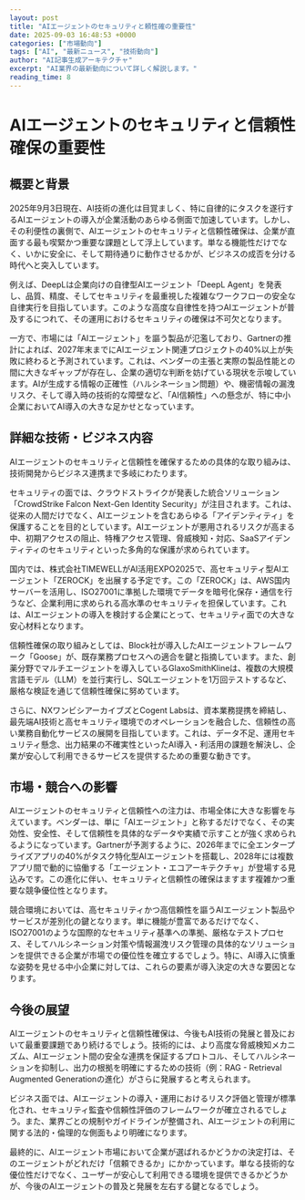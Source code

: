 ```yaml
---
layout: post
title: "AIエージェントのセキュリティと頼性確の重要性"
date: 2025-09-03 16:48:53 +0000
categories: ["市場動向"]
tags: ["AI", "最新ニュース", "技術動向"]
author: "AI記事生成アーキテクチャ"
excerpt: "AI業界の最新動向について詳しく解説します。"
reading_time: 8
---
```

# AIエージェントのセキュリティと信頼性確保の重要性

## 概要と背景

2025年9月3日現在、AI技術の進化は目覚ましく、特に自律的にタスクを遂行するAIエージェントの導入が企業活動のあらゆる側面で加速しています。しかし、その利便性の裏側で、AIエージェントのセキュリティと信頼性確保は、企業が直面する最も喫緊かつ重要な課題として浮上しています。単なる機能性だけでなく、いかに安全に、そして期待通りに動作させるかが、ビジネスの成否を分ける時代へと突入しています。

例えば、DeepLは企業向けの自律型AIエージェント「DeepL Agent」を発表し、品質、精度、そしてセキュリティを最重視した複雑なワークフローの安全な自律実行を目指しています。このような高度な自律性を持つAIエージェントが普及するにつれて、その運用におけるセキュリティの確保は不可欠となります。

一方で、市場には「AIエージェント」を謳う製品が氾濫しており、Gartnerの推計によれば、2027年末までにAIエージェント関連プロジェクトの40%以上が失敗に終わると予測されています。これは、ベンダーの主張と実際の製品性能との間に大きなギャップが存在し、企業の適切な判断を妨げている現状を示唆しています。AIが生成する情報の正確性（ハルシネーション問題）や、機密情報の漏洩リスク、そして導入時の技術的な障壁など、「AI信頼性」への懸念が、特に中小企業においてAI導入の大きな足かせとなっています。

## 詳細な技術・ビジネス内容

AIエージェントのセキュリティと信頼性を確保するための具体的な取り組みは、技術開発からビジネス連携まで多岐にわたります。

セキュリティの面では、クラウドストライクが発表した統合ソリューション「CrowdStrike Falcon Next-Gen Identity Security」が注目されます。これは、従来の人間だけでなく、AIエージェントを含むあらゆる「アイデンティティ」を保護することを目的としています。AIエージェントが悪用されるリスクが高まる中、初期アクセスの阻止、特権アクセス管理、脅威検知・対応、SaaSアイデンティティのセキュリティといった多角的な保護が求められています。

国内では、株式会社TIMEWELLがAI活用EXPO2025で、高セキュリティ型AIエージェント「ZEROCK」を出展する予定です。この「ZEROCK」は、AWS国内サーバーを活用し、ISO27001に準拠した環境でデータを暗号化保存・通信を行うなど、企業利用に求められる高水準のセキュリティを担保しています。これは、AIエージェントの導入を検討する企業にとって、セキュリティ面での大きな安心材料となります。

信頼性確保の取り組みとしては、Block社が導入したAIエージェントフレームワーク「Goose」が、既存業務プロセスへの適合を鍵と指摘しています。また、創薬分野でマルチエージェントを導入しているGlaxoSmithKlineは、複数の大規模言語モデル（LLM）を並行実行し、SQLエージェントを1万回テストするなど、厳格な検証を通じて信頼性確保に努めています。

さらに、NXワンビシアーカイブズとCogent Labsは、資本業務提携を締結し、最先端AI技術と高セキュリティ環境でのオペレーションを融合した、信頼性の高い業務自動化サービスの展開を目指しています。これは、データ不足、運用セキュリティ懸念、出力結果の不確実性といったAI導入・利活用の課題を解決し、企業が安心して利用できるサービスを提供するための重要な動きです。

## 市場・競合への影響

AIエージェントのセキュリティと信頼性への注力は、市場全体に大きな影響を与えています。ベンダーは、単に「AIエージェント」と称するだけでなく、その実効性、安全性、そして信頼性を具体的なデータや実績で示すことが強く求められるようになっています。Gartnerが予測するように、2026年までに全エンタープライズアプリの40%がタスク特化型AIエージェントを搭載し、2028年には複数アプリ間で動的に協働する「エージェント・エコアーキテクチャ」が登場する見込みです。この進化に伴い、セキュリティと信頼性の確保はますます複雑かつ重要な競争優位性となります。

競合環境においては、高セキュリティかつ高信頼性を謳うAIエージェント製品やサービスが差別化の鍵となります。単に機能が豊富であるだけでなく、ISO27001のような国際的なセキュリティ基準への準拠、厳格なテストプロセス、そしてハルシネーション対策や情報漏洩リスク管理の具体的なソリューションを提供できる企業が市場での優位性を確立するでしょう。特に、AI導入に慎重な姿勢を見せる中小企業に対しては、これらの要素が導入決定の大きな要因となります。

## 今後の展望

AIエージェントのセキュリティと信頼性確保は、今後もAI技術の発展と普及において最重要課題であり続けるでしょう。技術的には、より高度な脅威検知メカニズム、AIエージェント間の安全な連携を保証するプロトコル、そしてハルシネーションを抑制し、出力の根拠を明確にするための技術（例：RAG - Retrieval Augmented Generationの進化）がさらに発展すると考えられます。

ビジネス面では、AIエージェントの導入・運用におけるリスク評価と管理が標準化され、セキュリティ監査や信頼性評価のフレームワークが確立されるでしょう。また、業界ごとの規制やガイドラインが整備され、AIエージェントの利用に関する法的・倫理的な側面もより明確になります。

最終的に、AIエージェント市場において企業が選ばれるかどうかの決定打は、そのエージェントがどれだけ「信頼できるか」にかかっています。単なる技術的な優位性だけでなく、ユーザーが安心して利用できる環境を提供できるかどうかが、今後のAIエージェントの普及と発展を左右する鍵となるでしょう。
